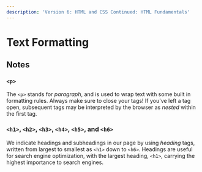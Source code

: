 ```yaml
---
description: 'Version 6: HTML and CSS Continued: HTML Fundamentals'
---
```


# Text Formatting

## Notes

### `<p>`

The `<p>` stands for _paragraph_, and is used to wrap text with some built in formatting rules. Always make sure to close your tags! If you've left a tag open, subsequent tags may be interpreted by the browser as _nested_ within the first tag.

### `<h1>`, `<h2>`, `<h3>`, `<h4>`, `<h5>`, and `<h6>`

We indicate headings and subheadings in our page by using _heading_ tags, written from largest to smallest as `<h1>` down to `<h6>`. Headings are useful for search engine optimization, with the largest heading, `<h1>`, carrying the highest importance to search engines.

